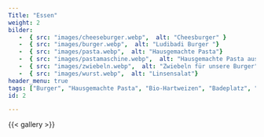 ```yaml
---
Title: "Essen"
weight: 2
bilder: 
   -  { src: "images/cheeseburger.webp",  alt: "Cheesburger" }
   -  { src: "images/burger.webp",  alt: "Ludibadi Burger "}
   -  { src: "images/pasta.webp",  alt: "Hausgemachte Pasta"}
   -  { src: "images/pastamaschine.webp",  alt: "Hausgemachte Pasta aus Bio-Hartweizen"}
   -  { src: "images/zwiebeln.webp",  alt: "Zwiebeln für unsere Burger"}
   -  { src: "images/wurst.webp",  alt: "Linsensalat"}
header_menu: true
tags: ["Burger", "Hausgemachte Pasta", "Bio-Hartweizen", "Badeplatz", "Zürichsee", "Strandbad"]
id: 2

---
```




{{< gallery  >}}

